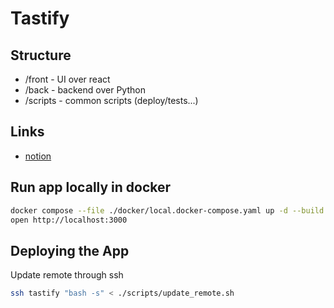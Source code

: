 # Tastify

## Structure
 * /front - UI over react
 * /back - backend over Python
 * /scripts - common scripts (deploy/tests...)

## Links
 * [notion](https://www.notion.so/Tastify-1778e2cd4ea98093a2e5d30b602115f6)

## Run app locally in docker
```bash
docker compose --file ./docker/local.docker-compose.yaml up -d --build && sleep 1
open http://localhost:3000
```

## Deploying the App
Update remote through ssh
```bash
ssh tastify "bash -s" < ./scripts/update_remote.sh
```
